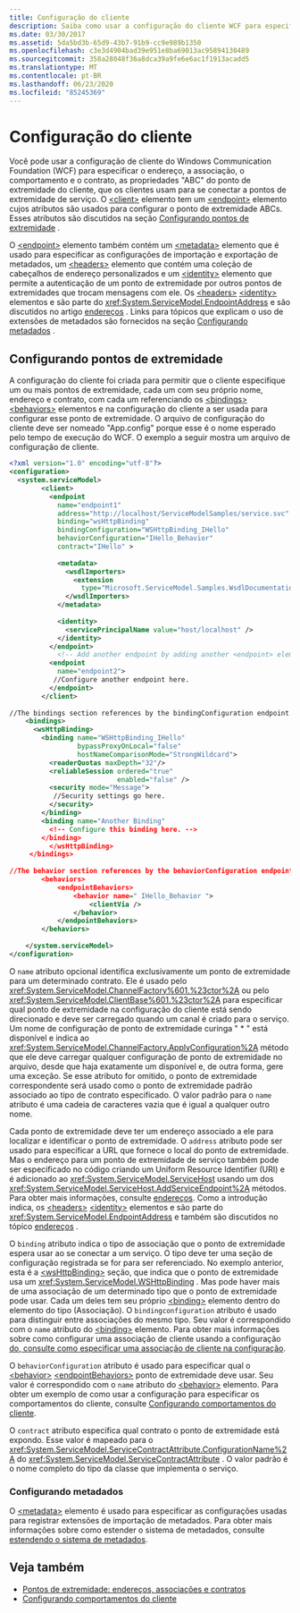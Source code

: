 ```yaml
---
title: Configuração do cliente
description: Saiba como usar a configuração do cliente WCF para especificar o endereço, a associação, o comportamento e o contrato de um ponto de extremidade, que é usado para se conectar a um serviço.
ms.date: 03/30/2017
ms.assetid: 5da5bd3b-65d9-43b7-91b9-cc9e989b1350
ms.openlocfilehash: c3e3d4904bad39e951e8ba69013ac95894130489
ms.sourcegitcommit: 358a28048f36a8dca39a9fe6e6ac1f1913acadd5
ms.translationtype: MT
ms.contentlocale: pt-BR
ms.lasthandoff: 06/23/2020
ms.locfileid: "85245369"
---
```

# <a name="client-configuration"></a>Configuração do cliente
Você pode usar a configuração de cliente do Windows Communication Foundation (WCF) para especificar o endereço, a associação, o comportamento e o contrato, as propriedades "ABC" do ponto de extremidade do cliente, que os clientes usam para se conectar a pontos de extremidade de serviço. O [\<client>](../../configure-apps/file-schema/wcf/client.md) elemento tem um [\<endpoint>](../../configure-apps/file-schema/wcf/endpoint-of-client.md) elemento cujos atributos são usados para configurar o ponto de extremidade ABCs. Esses atributos são discutidos na seção [Configurando pontos de extremidade](#configuring-endpoints) .  
  
 O [\<endpoint>](../../configure-apps/file-schema/wcf/endpoint-of-client.md) elemento também contém um [\<metadata>](../../configure-apps/file-schema/wcf/metadata.md) elemento que é usado para especificar as configurações de importação e exportação de metadados, um [\<headers>](../../configure-apps/file-schema/wcf/headers.md) elemento que contém uma coleção de cabeçalhos de endereço personalizados e um [\<identity>](../../configure-apps/file-schema/wcf/identity.md) elemento que permite a autenticação de um ponto de extremidade por outros pontos de extremidades que trocam mensagens com ele. Os [\<headers>](../../configure-apps/file-schema/wcf/headers.md) [\<identity>](../../configure-apps/file-schema/wcf/identity.md) elementos e são parte do <xref:System.ServiceModel.EndpointAddress> e são discutidos no artigo [endereços](endpoint-addresses.md) . Links para tópicos que explicam o uso de extensões de metadados são fornecidos na seção [Configurando metadados](#configuring-metadata) .  
  
## <a name="configuring-endpoints"></a>Configurando pontos de extremidade  
 A configuração do cliente foi criada para permitir que o cliente especifique um ou mais pontos de extremidade, cada um com seu próprio nome, endereço e contrato, com cada um referenciando os [\<bindings>](../../configure-apps/file-schema/wcf/bindings.md) [\<behaviors>](../../configure-apps/file-schema/wcf/behaviors.md) elementos e na configuração do cliente a ser usada para configurar esse ponto de extremidade. O arquivo de configuração do cliente deve ser nomeado "App.config" porque esse é o nome esperado pelo tempo de execução do WCF. O exemplo a seguir mostra um arquivo de configuração de cliente.  
  
```xml  
<?xml version="1.0" encoding="utf-8"?>  
<configuration>  
  <system.serviceModel>  
        <client>  
          <endpoint  
            name="endpoint1"  
            address="http://localhost/ServiceModelSamples/service.svc"  
            binding="wsHttpBinding"  
            bindingConfiguration="WSHttpBinding_IHello"  
            behaviorConfiguration="IHello_Behavior"  
            contract="IHello" >  
  
            <metadata>  
              <wsdlImporters>  
                <extension  
                  type="Microsoft.ServiceModel.Samples.WsdlDocumentationImporter, WsdlDocumentation"/>  
              </wsdlImporters>  
            </metadata>  
  
            <identity>  
              <servicePrincipalName value="host/localhost" />  
            </identity>  
          </endpoint>  
            <!-- Add another endpoint by adding another <endpoint> element. -->
          <endpoint  
            name="endpoint2">  
           //Configure another endpoint here.  
          </endpoint>  
        </client>  
  
//The bindings section references by the bindingConfiguration endpoint attribute.  
    <bindings>  
      <wsHttpBinding>  
        <binding name="WSHttpBinding_IHello"
                 bypassProxyOnLocal="false"
                 hostNameComparisonMode="StrongWildcard">  
          <readerQuotas maxDepth="32"/>  
          <reliableSession ordered="true"
                           enabled="false" />  
          <security mode="Message">  
           //Security settings go here.  
          </security>  
        </binding>  
        <binding name="Another Binding"  
          <!-- Configure this binding here. -->  
        </binding>  
          </wsHttpBinding>  
     </bindings>  
  
//The behavior section references by the behaviorConfiguration endpoint attribute.  
        <behaviors>  
            <endpointBehaviors>  
                <behavior name=" IHello_Behavior ">  
                    <clientVia />  
                </behavior>  
            </endpointBehaviors>  
        </behaviors>  
  
    </system.serviceModel>  
</configuration>  
```  
  
 O `name` atributo opcional identifica exclusivamente um ponto de extremidade para um determinado contrato. Ele é usado pelo <xref:System.ServiceModel.ChannelFactory%601.%23ctor%2A> ou pelo <xref:System.ServiceModel.ClientBase%601.%23ctor%2A> para especificar qual ponto de extremidade na configuração do cliente está sendo direcionado e deve ser carregado quando um canal é criado para o serviço. Um nome de configuração de ponto de extremidade curinga " \* " está disponível e indica ao <xref:System.ServiceModel.ChannelFactory.ApplyConfiguration%2A> método que ele deve carregar qualquer configuração de ponto de extremidade no arquivo, desde que haja exatamente um disponível e, de outra forma, gere uma exceção. Se esse atributo for omitido, o ponto de extremidade correspondente será usado como o ponto de extremidade padrão associado ao tipo de contrato especificado. O valor padrão para o `name` atributo é uma cadeia de caracteres vazia que é igual a qualquer outro nome.  
  
 Cada ponto de extremidade deve ter um endereço associado a ele para localizar e identificar o ponto de extremidade. O `address` atributo pode ser usado para especificar a URL que fornece o local do ponto de extremidade. Mas o endereço para um ponto de extremidade de serviço também pode ser especificado no código criando um Uniform Resource Identifier (URI) e é adicionado ao <xref:System.ServiceModel.ServiceHost> usando um dos <xref:System.ServiceModel.ServiceHost.AddServiceEndpoint%2A> métodos. Para obter mais informações, consulte [endereços](endpoint-addresses.md). Como a introdução indica, os [\<headers>](../../configure-apps/file-schema/wcf/headers.md) [\<identity>](../../configure-apps/file-schema/wcf/identity.md) elementos e são parte do <xref:System.ServiceModel.EndpointAddress> e também são discutidos no tópico [endereços](endpoint-addresses.md) .  
  
 O `binding` atributo indica o tipo de associação que o ponto de extremidade espera usar ao se conectar a um serviço. O tipo deve ter uma seção de configuração registrada se for para ser referenciado. No exemplo anterior, esta é a [\<wsHttpBinding>](../../configure-apps/file-schema/wcf/wshttpbinding.md) seção, que indica que o ponto de extremidade usa um <xref:System.ServiceModel.WSHttpBinding> . Mas pode haver mais de uma associação de um determinado tipo que o ponto de extremidade pode usar. Cada um deles tem seu próprio [\<binding>](../../configure-apps/file-schema/wcf/bindings.md) elemento dentro do elemento do tipo (Associação). O `bindingconfiguration` atributo é usado para distinguir entre associações do mesmo tipo. Seu valor é correspondido com o `name` atributo do [\<binding>](../../configure-apps/file-schema/wcf/bindings.md) elemento. Para obter mais informações sobre como configurar uma associação de cliente usando a configuração [do, consulte como especificar uma associação de cliente na configuração](../how-to-specify-a-client-binding-in-configuration.md).  
  
 O `behaviorConfiguration` atributo é usado para especificar qual o [\<behavior>](../../configure-apps/file-schema/wcf/behavior-of-endpointbehaviors.md) [\<endpointBehaviors>](../../configure-apps/file-schema/wcf/endpointbehaviors.md) ponto de extremidade deve usar. Seu valor é correspondido com o `name` atributo do [\<behavior>](../../configure-apps/file-schema/wcf/behavior-of-endpointbehaviors.md) elemento. Para obter um exemplo de como usar a configuração para especificar os comportamentos do cliente, consulte [Configurando comportamentos do cliente](../configuring-client-behaviors.md).  
  
 O `contract` atributo especifica qual contrato o ponto de extremidade está expondo. Esse valor é mapeado para o <xref:System.ServiceModel.ServiceContractAttribute.ConfigurationName%2A> do <xref:System.ServiceModel.ServiceContractAttribute> . O valor padrão é o nome completo do tipo da classe que implementa o serviço.  
  
### <a name="configuring-metadata"></a>Configurando metadados  
 O [\<metadata>](../../configure-apps/file-schema/wcf/metadata.md) elemento é usado para especificar as configurações usadas para registrar extensões de importação de metadados. Para obter mais informações sobre como estender o sistema de metadados, consulte [estendendo o sistema de metadados](../extending/extending-the-metadata-system.md).  
  
## <a name="see-also"></a>Veja também

- [Pontos de extremidade: endereços, associações e contratos](endpoints-addresses-bindings-and-contracts.md)
- [Configurando comportamentos do cliente](../configuring-client-behaviors.md)
